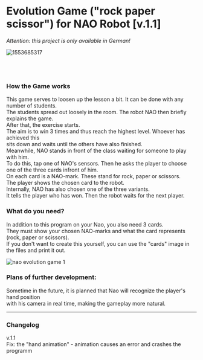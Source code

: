 # Evolution Game ("rock paper scissor") for NAO Robot [v.1.1]
*Attention: this project is only available in German!*<br>

![1553685317](https://user-images.githubusercontent.com/68842909/212918999-cb1704ce-3d4f-4bec-90a7-772aa32036c7.png)

<br>
<br>

### How the Game works

This game serves to loosen up the lesson a bit. It can be done with any number of students. <br>
The students spread out loosely in the room. The robot NAO then briefly explains the game.<br>
After that, the exercise starts.<br>
The aim is to win 3 times and thus reach the highest level. Whoever has achieved this <br>
sits down and waits until the others have also finished.<br>
Meanwhile, NAO stands in front of the class waiting for someone to play with him. <br>
To do this, tap one of NAO's sensors. Then he asks the player to choose one of the three cards infront of him.<br>
On each card is a NAO-mark. These stand for rock, paper or scissors.<br>
The player shows the chosen card to the robot. <br>
Internally, NAO has also chosen one of the three variants.<br>
It tells the player who has won. Then the robot waits for the next player. <br>

### What do you need?

In addition to this program on your Nao, you also need 3 cards.<br>
They must show your chosen NAO-marks and what the card represents (rock, paper or scissors).<br>
If you don't want to create this yourself, you can use the "cards" image in the files and print it out.


![nao evolution game 1](https://user-images.githubusercontent.com/68842909/213145129-9a2e5c62-193e-4891-8d9a-21d95afc7a64.jpeg)

### Plans of further development:

Sometime in the future, it is planned that Nao will recognize the player's hand position<br>
with his camera in real time, making the gameplay more natural.

---

### Changelog

v.1.1 <br>
Fix: the "hand animation" - animation causes an error and crashes the programm
